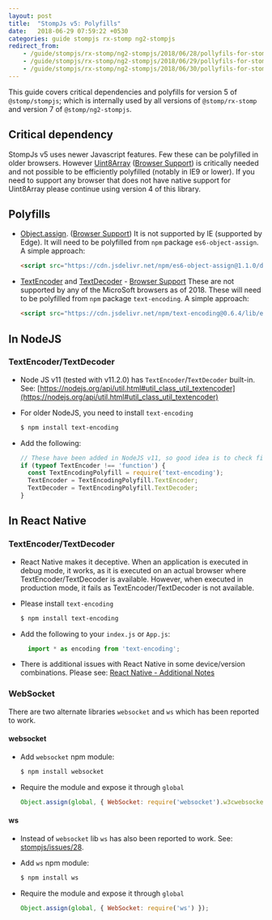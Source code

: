 ```yaml
---
layout: post
title:  "StompJs v5: Polyfills"
date:   2018-06-29 07:59:22 +0530
categories: guide stompjs rx-stomp ng2-stompjs
redirect_from:
    - /guide/stompjs/rx-stomp/ng2-stompjs/2018/06/28/pollyfils-for-stompjs-v5.html
    - /guide/stompjs/rx-stomp/ng2-stompjs/2018/06/29/pollyfils-for-stompjs-v5.html
    - /guide/stompjs/rx-stomp/ng2-stompjs/2018/06/30/pollyfils-for-stompjs-v5.html
---
```


This guide covers critical dependencies and polyfills for version 5 of `@stomp/stompjs`;
which is internally used by all versions of `@stomp/rx-stomp` and version 7
of `@stomp/ng2-stompjs`.

## Critical dependency

StompJs v5 uses newer Javascript features. Few these can be polyfilled in older
browsers.
However [Uint8Array](https://developer.mozilla.org/en-US/docs/Web/JavaScript/Reference/Global_Objects/Uint8Array)
([Browser Support](https://caniuse.com/#feat=typedarrays))
is critically needed and not possible to be efficiently polyfilled  (notably in IE9 or lower).
If you need to support any browser that does not have native support for Uint8Array
please continue using version 4 of this library.

## Polyfills

- [Object.assign](https://developer.mozilla.org/en-US/docs/Web/JavaScript/Reference/Global_Objects/Object/assign).
  ([Browser Support](https://developer.mozilla.org/en-US/docs/Web/JavaScript/Reference/Global_Objects/Object/assign#Browser_compatibility))
  It is not supported by IE (supported by Edge).
  It will need to be polyfilled from `npm` package `es6-object-assign`. A simple approach:
    ```html
    <script src="https://cdn.jsdelivr.net/npm/es6-object-assign@1.1.0/dist/object-assign-auto.min.js"></script>
    ```
- [TextEncoder](https://developer.mozilla.org/en-US/docs/Web/API/TextEncoder)
  and
  [TextDecoder](https://developer.mozilla.org/en-US/docs/Web/API/TextDecoder) -
  [Browser Support](https://caniuse.com/#search=textencoder)
  These are not supported by any of the MicroSoft browsers as of 2018.
  These will need to be polyfilled from `npm` package `text-encoding`. A simple approach:
    ```html
    <script src="https://cdn.jsdelivr.net/npm/text-encoding@0.6.4/lib/encoding.min.js"></script>
    ```

## In NodeJS

### TextEncoder/TextDecoder

* Node JS v11 (tested with v11.2.0) has `TextEncoder`/`TextDecoder` built-in. See:
  [https://nodejs.org/api/util.html#util_class_util_textencoder](https://nodejs.org/api/util.html#util_class_util_textencoder)
  
* For older NodeJS, you need to install `text-encoding`
    ```bash
    $ npm install text-encoding
    ```
     
* Add the following:

    ```javascript
    // These have been added in NodeJS v11, so good idea is to check first
    if (typeof TextEncoder !== 'function') {
      const TextEncodingPolyfill = require('text-encoding');
      TextEncoder = TextEncodingPolyfill.TextEncoder;
      TextDecoder = TextEncodingPolyfill.TextDecoder;
    }
    ```

## In React Native

### TextEncoder/TextDecoder

* React Native makes it deceptive.
  When an application is executed in debug mode, it works, as it is executed on an actual browser
  where TextEncoder/TextDecoder is available.
  However, when executed in production mode, it fails as TextEncoder/TextDecoder is not available. 
  
* Please install `text-encoding`
    ```bash
    $ npm install text-encoding
    ```
     
* Add the following to your `index.js` or `App.js`:

  ```javascript
    import * as encoding from 'text-encoding';
  ```

* There is additional issues with React Native in some device/version combinations. Please see:
  [React Native - Additional Notes](/workaround/stompjs/rx-stomp/ng2-stompjs/react-native-additional-notes.html)

### WebSocket

There are two alternate libraries `websocket` and `ws` which has been reported to work.

#### websocket

* Add `websocket` npm module:

    ```bash
    $ npm install websocket
    ```

* Require the module and expose it through `global`

    ```javascript
    Object.assign(global, { WebSocket: require('websocket').w3cwebsocket });
    ```

#### ws
    
* Instead of `websocket` lib `ws` has also been reported to work.
  See: [stompjs/issues/28](https://github.com/stomp-js/stompjs/issues/28).
  
* Add `ws` npm module:

    ```bash
    $ npm install ws
    ```

* Require the module and expose it through `global`

    ```javascript
    Object.assign(global, { WebSocket: require('ws') });
    ```
